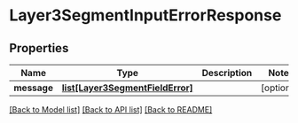 # Layer3SegmentInputErrorResponse

## Properties
Name | Type | Description | Notes
------------ | ------------- | ------------- | -------------
**message** | [**list[Layer3SegmentFieldError]**](Layer3SegmentFieldError.md) |  | [optional] 

[[Back to Model list]](../README.md#documentation-for-models) [[Back to API list]](../README.md#documentation-for-api-endpoints) [[Back to README]](../README.md)

